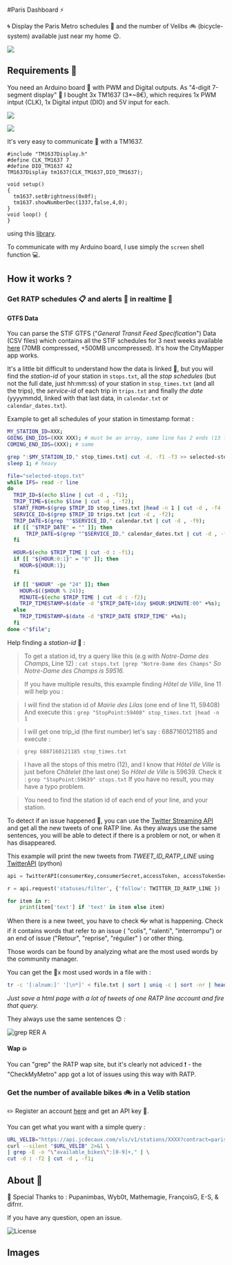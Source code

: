 #Paris Dashboard ⚡️

🌀 Display the Paris Metro schedules 🚉 and the number of Velibs 🚲  (bicycle-system) available just near my home 😌.

![](front.jpg)

## Requirements 👜

You need an Arduino board 💎 with PWM and Digital outputs.
As "4-digit 7-segment display" 💫 I bought 3x TM1637 (3*~8€), which requires 1x PWM intput (CLK), 1x Digital intput (DIO) and 5V input for each.

![](back.jpg)

![](TM1637.jpg)


It's very easy to communicate 📢 with a TM1637.

```
#include "TM1637Display.h"
#define CLK_TM1637 7       
#define DIO_TM1637 42
TM1637Display tm1637(CLK_TM1637,DIO_TM1637);

void setup()
{
  tm1637.setBrightness(0x0f);
  tm1637.showNumberDec(1337,false,4,0);
}  
void loop() {
}
```
using this [library](https://github.com/avishorp/TM1637).

To communicate with my Arduino board, I use simply the ```screen``` shell function 💻.

## How it works ?

### Get RATP schedules 📋 and alerts 💩 in realtime 🌟

#### GTFS Data
You can parse the STIF GTFS ("*General Transit Feed Specification*") Data (CSV files) which contains all the STIF schedules for 3 next weeks available [here](opendata.stif.info/explore/dataset/offre-horaires-tc-gtfs-idf/table/) (70MB compressed, +500MB uncompressed). It's how the CityMapper app works.

It's a little bit difficult to understand how the data is linked 🔬, but you will find the *station-id* of your station in `stops.txt`, all the *stop schedules* (but not the full date, just hh:mm:ss) of your station in `stop_times.txt` (and all the trips), the *service-id* of each trip in `trips.txt` and finally *the date* (yyyymmdd, linked with that last data, in `calendar.txt` or `calendar_dates.txt`).

Example to get all schedules of your station in timestamp format :

```bash
MY_STATION_ID=XXX;
GOING_END_IDS=(XXX XXX); # must be an array, some line has 2 ends (13 for example)
COMING_END_IDS=(XXX); # same

grep ":$MY_STATION_ID," stop_times.txt| cut -d, -f1 -f3 >> selected-stops.txt;
sleep 1; # heavy

file="selected-stops.txt"
while IFS= read -r line
do
  TRIP_ID=$(echo $line | cut -d , -f1);
  TRIP_TIME=$(echo $line | cut -d , -f2);
  START_FROM=$(grep $TRIP_ID stop_times.txt |head -n 1 | cut -d , -f4 | cut -d : -f2);
  SERVICE_ID=$(grep $TRIP_ID trips.txt |cut -d , -f2);
  TRIP_DATE=$(grep "^$SERVICE_ID," calendar.txt | cut -d , -f9);
  if [[ "$TRIP_DATE" = "" ]]; then
      TRIP_DATE=$(grep "^$SERVICE_ID," calendar_dates.txt | cut -d , -f2);
  fi

  HOUR=$(echo $TRIP_TIME | cut -d : -f1);
  if [[ "${HOUR:0:1}" = "0" ]]; then
    HOUR=${HOUR:1};
  fi

  if [[ "$HOUR" -ge "24" ]]; then
    HOUR=$(($HOUR % 24));
    MINUTE=$(echo $TRIP_TIME | cut -d : -f2);
    TRIP_TIMESTAMP=$(date -d "$TRIP_DATE+1day $HOUR:$MINUTE:00" +%s);
  else
    TRIP_TIMESTAMP=$(date -d "$TRIP_DATE $TRIP_TIME" +%s);
  fi
done <"$file";
```

Help finding a *station-id* 🔎 :

>To get a station id, try a query like this (e.g with *Notre-Dame des Champs*, Line 12) :
```cat stops.txt |grep "Notre-Dame des Champs"```
*So Notre-Dame des Champs is 59516.*

>If you have multiple results, this example finding *Hôtel de Ville*, line 11 will help you :

>I will find the station id of *Mairie des Lilas* (one end of line 11, 59408)
>And execute this :
> ```grep "StopPoint:59408" stop_times.txt |head -n 1```

>I will get one trip_id (the first number) let's say : 6887160121185
>and execute :

>```grep 6887160121185 stop_times.txt```

>I have all the stops of this metro (12), and I know that *Hôtel de Ville* is just before *Châtelet* (the last one)
>So *Hôtel de Ville* is 59639. Check it :
>```grep "StopPoint:59639" stops.txt```
>If you have no result, you may have a typo problem.

>You need to find the station id of each end of your line, and your station.

To detect if an issue happened 🔶, you can use the [Twitter Streaming API](https://dev.twitter.com/streaming/overview) and get all the new tweets of one RATP line.
As they always use the same sentences, you will be able to detect if there is a problem or not, or when it has disappeared.

This example will print the new tweets from *TWEET\_ID\_RATP\_LINE* using [TwitterAPI](https://github.com/geduldig/TwitterAPI) (python)

```python
api = TwitterAPI(consumerKey,consumerSecret,accessToken, accessTokenSecret)

r = api.request('statuses/filter', {'follow': TWITTER_ID_RATP_LINE })

for item in r:
    print(item['text'] if 'text' in item else item)
```

When there is a new tweet, you have to check 👓 what is happening.
Check if it contains words that refer to an issue ( "colis", "ralenti", "interrompu") or an end of issue ("Retour", "reprise", "régulier" ) or other thing.

Those words can be found by analyzing what are the most used words by the community manager.

You can get the 💯x most used words in a file with :

```bash
tr -c '[:alnum:]' '[\n*]' < file.txt | sort | uniq -c | sort -nr | head  -100
```

*Just save a html page with a lot of tweets of one RATP line account and fire that query.*

They always use the same sentences 😊 :

![grep RER A](grepRERA.png)

#### Wap 💥
You can "grep" the RATP wap site, but it's clearly not adviced ❗️ -  the "CheckMyMetro" app got a lot of issues using this way with RATP.

### Get the number of available bikes 🚲 in a Velib station

✏️ Register an account [here](https://developer.jcdecaux.com) and get an API key 🔑.

You can get what you want with a simple query :

```bash
URL_VELIB="https://api.jcdecaux.com/vls/v1/stations/XXXX?contract=paris&apiKey=XXXXXXXX"
curl --silent "$URL_VELIB" 2>&1 \
| grep -E -o "\"available_bikes\":[0-9]+," | \
cut -d : -f2 | cut -d , -f1;
```


## About 👀

🙏 Special Thanks to  : Pupanimbas, Wyb0t, Mathemagie, FrançoisG, E-S, & difrrr.

If you have any question, open an issue.

![License](./license.png)

## Images
